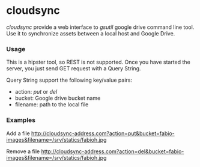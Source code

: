 cloudsync
=========

*cloudsync* provide a web interface to *gsutil* google drive command line tool.
Use it to synchronize assets between a local host and Google Drive.

### Usage
This is a hipster tool, so REST is not supported. Once you have started the server, you just send
GET request with a Query String.

Query String support the following key/value pairs:

- action: *put* or *del*
- bucket: Google drive bucket name
- filename: path to the local file

### Examples

Add a file
    http://cloudsync-address.com?action=put&bucket=fabio-images&filename=/srv/statics/fabioh.jpg

Remove a file
    http://cloudsync-address.com?action=del&bucket=fabio-images&filename=/srv/statics/fabioh.jpg
